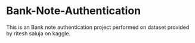 # Bank-Note-Authentication
This is an Bank note authentication project performed on dataset provided by ritesh saluja on kaggle.

